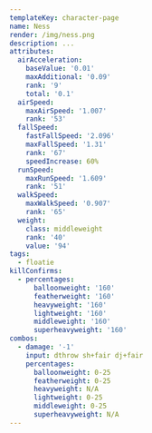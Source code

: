 ```yaml
---
templateKey: character-page
name: Ness
render: /img/ness.png
description: ...
attributes:
  airAcceleration:
    baseValue: '0.01'
    maxAdditional: '0.09'
    rank: '9'
    total: '0.1'
  airSpeed:
    maxAirSpeed: '1.007'
    rank: '53'
  fallSpeed:
    fastFallSpeed: '2.096'
    maxFallSpeed: '1.31'
    rank: '67'
    speedIncrease: 60%
  runSpeed:
    maxRunSpeed: '1.609'
    rank: '51'
  walkSpeed:
    maxWalkSpeed: '0.907'
    rank: '65'
  weight:
    class: middleweight
    rank: '40'
    value: '94'
tags:
  - floatie
killConfirms:
  - percentages:
      balloonweight: '160'
      featherweight: '160'
      heavyweight: '160'
      lightweight: '160'
      middleweight: '160'
      superheavyweight: '160'
combos:
  - damage: '-1'
    input: dthrow sh+fair dj+fair
    percentages:
      balloonweight: 0-25
      featherweight: 0-25
      heavyweight: N/A
      lightweight: 0-25
      middleweight: 0-25
      superheavyweight: N/A
---
```


